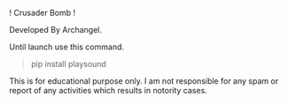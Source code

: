 ! Crusader Bomb !

Developed By Archangel.

Until launch use this command. 

> pip install playsound

This is for educational purpose only. 
I am not responsible for any spam or report of any activities which results in notority cases.
